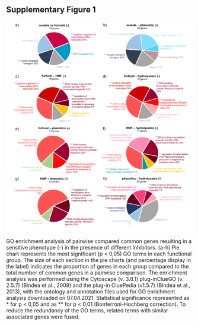## Supplementary Figure 1

<img src=https://github.com/JanZrimec/Hydrolysate_inhibitor_review/blob/main/docs/Supplementary_Figure_1.png alt="drawing" width="750">

GO enrichment analysis of pairwise compared common genes resulting in a sensitive phenotype (-) in the presence of different inhibitors. (a-h) Pie chart represents the most significant (p < 0,05) GO terms in each functional group. The size of each section in the pie charts (and percentage display in the label) indicates the proportion of genes in each group compared to the total number of common genes in a pairwise comparison. The enrichment analysis was performed using the Cytoscape (v. 3.8.1) plug-inClueGO (v. 2.5.7) (Bindea et al., 2009) and the plug-in CluePedia (v1.5.7) (Bindea et al., 2013), with the ontology and annotation files used for GO enrichment analysis downloaded on 07.04.2021. Statistical significance represented as * for p < 0,05 and as ** for p < 0,01 (Bonferroni-Hochberg correction). To reduce the redundancy of the GO terms, related terms with similar associated genes were fused.
